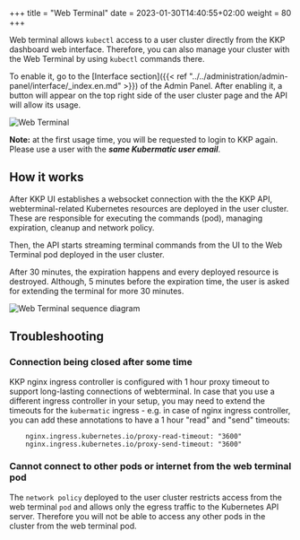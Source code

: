 +++
title = "Web Terminal"
date = 2023-01-30T14:40:55+02:00
weight = 80
+++

Web terminal allows `kubectl` access to a user cluster directly from the KKP dashboard web interface.
Therefore, you can also manage your cluster with the Web Terminal by using `kubectl` commands there.

To enable it, go to the [Interface section]({{< ref "../../administration/admin-panel/interface/_index.en.md" >}}) of the Admin Panel.
After enabling it, a button will appear on the top right side of the user cluster page and the API will allow its usage.

![Web Terminal](/img/kubermatic/main/ui/web_terminal.png?classes=shadow,border)

**Note:** at the first usage time, you will be requested to login to KKP again. Please use a user with the ***same Kubermatic user email***.

## How it works

After KKP UI establishes a websocket connection with the the KKP API, webterminal-related Kubernetes resources are deployed in the user cluster. 
These are responsible for executing the commands (pod), managing expiration, cleanup and network policy.

Then, the API starts streaming terminal commands from the UI to the Web Terminal pod deployed in the user cluster.

After 30 minutes, the expiration happens and every deployed resource is destroyed. Although, 5 minutes before the expiration time, 
the user is asked for extending the terminal for more 30 minutes.

![Web Terminal sequence diagram](/img/kubermatic/main/ui/web_terminal_sequence_diagram.png?classes=shadow,border)

## Troubleshooting

### Connection being closed after some time

KKP nginx ingress controller is configured with 1 hour proxy timeout to support long-lasting connections of webterminal. In case that you use a different ingress controller in your setup, you may need to extend the timeouts for the `kubermatic` ingress - e.g. in case of nginx ingress controller, you can add these annotations to have a 1 hour "read" and "send" timeouts:
```
    nginx.ingress.kubernetes.io/proxy-read-timeout: "3600"
    nginx.ingress.kubernetes.io/proxy-send-timeout: "3600"
```

### Cannot connect to other pods or internet from the web terminal pod

The `network policy` deployed to the user cluster restricts access from the web terminal `pod` and allows only the egress traffic to the Kubernetes API server. Therefore you will not be able to access any other pods in the cluster from the web terminal pod.
